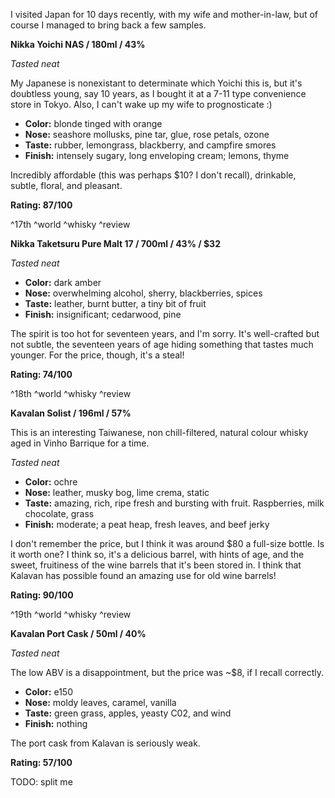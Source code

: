 I visited Japan for 10 days recently, with my wife and mother-in-law, but of course I managed to bring back a few samples.

**Nikka Yoichi NAS / 180ml / 43%**

*Tasted neat*

My Japanese is nonexistant to determinate which Yoichi this is, but it's doubtless young, say 10 years, as I bought it at a 7-11 type convenience store in Tokyo.  Also, I can't wake up my wife to prognosticate :)

* **Color:** blonde tinged with orange
* **Nose:** seashore mollusks, pine tar, glue, rose petals, ozone
* **Taste:** rubber, lemongrass, blackberry, and campfire smores
* **Finish:** intensely sugary, long enveloping cream; lemons, thyme

Incredibly affordable (this was perhaps $10?  I don't recall), drinkable, subtle, floral, and pleasant.

**Rating: 87/100**

^17th ^world ^whisky ^review

**Nikka Taketsuru Pure Malt 17 / 700ml / 43% / $32**

*Tasted neat*

* **Color:** dark amber
* **Nose:** overwhelming alcohol, sherry, blackberries, spices
* **Taste:** leather, burnt butter, a tiny bit of fruit
* **Finish:** insignificant; cedarwood, pine

The spirit is too hot for seventeen years, and I'm sorry.  It's well-crafted but not subtle, the seventeen years of age hiding something that tastes much younger.  For the price, though, it's a steal!

**Rating: 74/100**

^18th ^world ^whisky ^review

**Kavalan Solist / 196ml / 57%**

This is an interesting Taiwanese, non chill-filtered, natural colour whisky aged in Vinho Barrique for a time.
 
*Tasted neat*

* **Color:** ochre
* **Nose:** leather, musky bog, lime crema, static
* **Taste:** amazing, rich, ripe fresh and bursting with fruit.  Raspberries,  milk chocolate, grass
* **Finish:** moderate; a peat heap, fresh leaves, and beef jerky

I don't remember the price, but I think it was around $80 a full-size bottle.  Is it worth one?  I think so, it's a delicious barrel, with hints of age, and the sweet, fruitiness of the wine barrels that it's been stored in.  I think that Kalavan has possible found an amazing use for old wine barrels!

**Rating: 90/100**

^19th ^world ^whisky ^review

**Kavalan Port Cask / 50ml / 40%**

*Tasted neat*

The low ABV is a disappointment, but the price was ~$8, if I recall correctly.

* **Color:** e150
* **Nose:** moldy leaves, caramel, vanilla
* **Taste:** green grass, apples, yeasty C02, and wind
* **Finish:** nothing

The port cask from Kalavan is seriously weak.

**Rating: 57/100**

TODO: split me